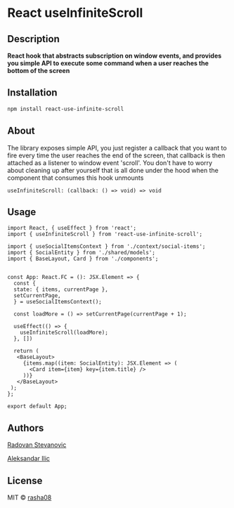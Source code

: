 # React useInfiniteScroll
 
## Description  
  
**React hook that abstracts subscription on window events, and provides you simple API to execute some command when a user reaches the bottom of the screen**
  
  
## Installation  
  
```bash  
npm install react-use-infinite-scroll 
```  

## About

The library exposes simple API, you just register a callback that you want to fire every time the user reaches the end of the screen, that callback is then attached as a listener to window event 'scroll'. You don't have to worry about cleaning up  after yourself that is all done under the hood when the component that consumes this hook unmounts

```tsx
useInfiniteScroll: (callback: () => void) => void
```

## Usage  
```tsx 
import React, { useEffect } from 'react';  
import { useInfiniteScroll } from 'react-use-infinite-scroll'; 

import { useSocialItemsContext } from './context/social-items';  
import { SocialEntity } from './shared/models';  
import { BaseLayout, Card } from './components';  
 
  
const App: React.FC = (): JSX.Element => {  
  const {  
  state: { items, currentPage },  
  setCurrentPage,  
  } = useSocialItemsContext();  
  
  const loadMore = () => setCurrentPage(currentPage + 1);  
  
  useEffect(() => {
    useInfiniteScroll(loadMore);  
  }, [])

  return (  
   <BaseLayout>  
     {items.map((item: SocialEntity): JSX.Element => (
       <Card item={item} key={item.title} />  
     ))}  
   </BaseLayout>  
 );  
};  
  
export default App;
```
  
## Authors

[Radovan Stevanovic](https://github.com/rasha08)

[Aleksandar Ilic](https://github.com/cili93)
 
## License  
  
MIT © [rasha08](https://github.com/rasha08)
